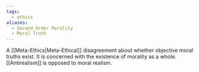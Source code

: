 ```yaml
---
tags:
  - ethics
aliases:
  - Second Order Morality
  - Moral Truth
---
```

A [[Meta-Ethics|Meta-Ethical]] disagreement about whether objective moral truths exist.
It is concerned with the existence of morality as a whole.
[[Antirealism]] is opposed to moral realism.
